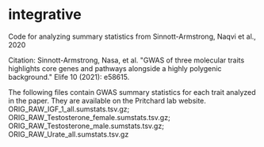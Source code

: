 # integrative
Code for analyzing summary statistics from Sinnott-Armstrong, Naqvi et al., 2020

Citation:
Sinnott-Armstrong, Nasa, et al. "GWAS of three molecular traits highlights core genes and pathways alongside a highly polygenic background." Elife 10 (2021): e58615.

The following files contain GWAS summary statistics for each trait analyzed in the paper. They are available on the Pritchard lab website.
ORIG_RAW_IGF_1_all.sumstats.tsv.gz;
ORIG_RAW_Testosterone_female.sumstats.tsv.gz;
ORIG_RAW_Testosterone_male.sumstats.tsv.gz;
ORIG_RAW_Urate_all.sumstats.tsv.gz
